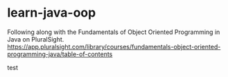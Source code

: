 # learn-java-oop

Following along with the Fundamentals of Object Oriented Programming in Java on PluralSight.
https://app.pluralsight.com/library/courses/fundamentals-object-oriented-programming-java/table-of-contents

test